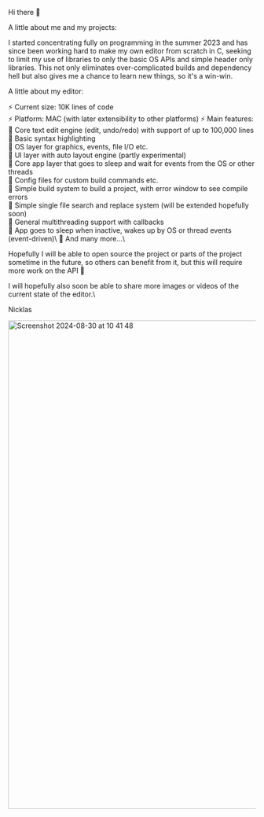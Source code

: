 Hi there 👋

A little about me and my projects:

I started concentrating fully on programming in the summer 2023 and has since been working hard to make my own editor from scratch in C, seeking to limit my use of libraries to only the basic OS APIs and simple header only libraries. This not only eliminates over-complicated builds and dependency hell but also gives me a chance to learn new things, so it's a win-win.

A little about my editor:

⚡ Current size: 10K lines of code\
⚡ Platform: MAC (with later extensibility to other platforms)
⚡ Main features:\
    🌱 Core text edit engine (edit, undo/redo) with support of up to 100,000 lines\
    🌱 Basic syntax highlighting\
    🌱 OS layer for graphics, events, file I/O etc.\
    🌱 UI layer with auto layout engine (partly experimental)\
    🌱 Core app layer that goes to sleep and wait for events from the OS or other threads\
    🌱 Config files for custom build commands etc.\
    🌱 Simple build system to build a project, with error window to see compile errors\
    🌱 Simple single file search and replace system (will be extended hopefully soon)\
    🌱 General multithreading support with callbacks\
    🌱 App goes to sleep when inactive, wakes up by OS or thread events (event-driven)\ 
    🔭 And many more...\

Hopefully I will be able to open source the project or parts of the project sometime in the future, so others can benefit from it, but this will require more work on the API 🔭

I will hopefully also soon be able to share more images or videos of the current state of the editor.\

Nicklas

<img width="994" alt="Screenshot 2024-08-30 at 10 41 48" src="https://github.com/user-attachments/assets/9590084c-0992-4795-87d2-4b5fc7631add">

